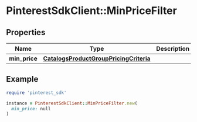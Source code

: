 # PinterestSdkClient::MinPriceFilter

## Properties

| Name | Type | Description | Notes |
| ---- | ---- | ----------- | ----- |
| **min_price** | [**CatalogsProductGroupPricingCriteria**](.md) |  |  |

## Example

```ruby
require 'pinterest_sdk'

instance = PinterestSdkClient::MinPriceFilter.new(
  min_price: null
)
```

